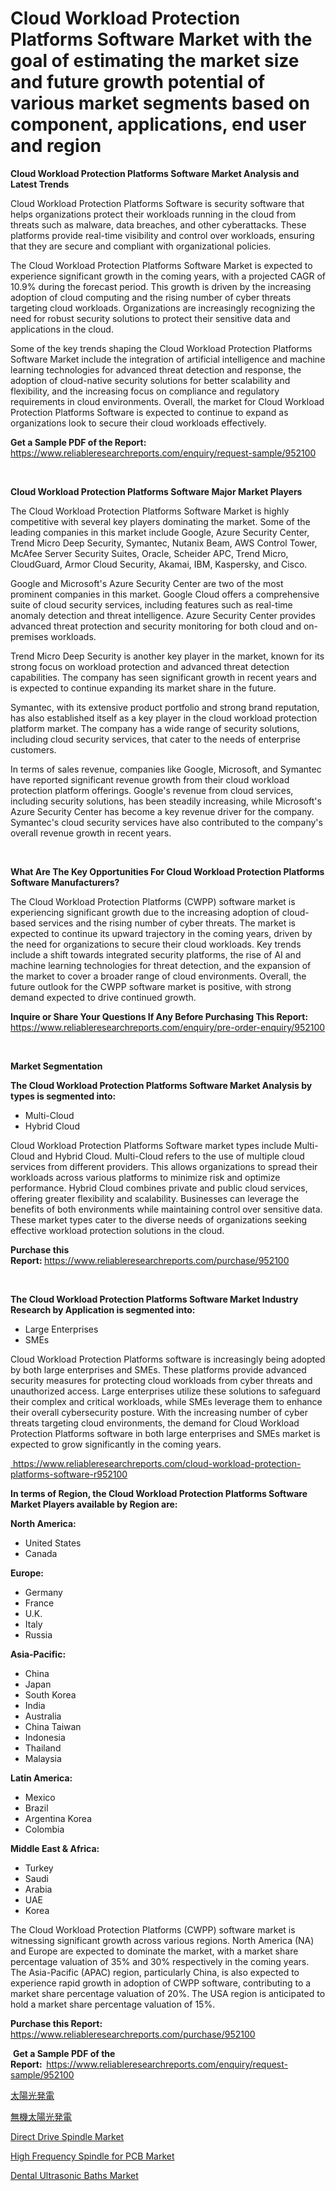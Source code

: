 <p><h1>Cloud Workload Protection Platforms Software Market with the goal of estimating the market size and future growth potential of various market segments based on component, applications, end user and region</h1></p><p><strong>Cloud Workload Protection Platforms Software Market Analysis and Latest Trends</strong></p>
<p><p>Cloud Workload Protection Platforms Software is security software that helps organizations protect their workloads running in the cloud from threats such as malware, data breaches, and other cyberattacks. These platforms provide real-time visibility and control over workloads, ensuring that they are secure and compliant with organizational policies.</p><p>The Cloud Workload Protection Platforms Software Market is expected to experience significant growth in the coming years, with a projected CAGR of 10.9% during the forecast period. This growth is driven by the increasing adoption of cloud computing and the rising number of cyber threats targeting cloud workloads. Organizations are increasingly recognizing the need for robust security solutions to protect their sensitive data and applications in the cloud.</p><p>Some of the key trends shaping the Cloud Workload Protection Platforms Software Market include the integration of artificial intelligence and machine learning technologies for advanced threat detection and response, the adoption of cloud-native security solutions for better scalability and flexibility, and the increasing focus on compliance and regulatory requirements in cloud environments. Overall, the market for Cloud Workload Protection Platforms Software is expected to continue to expand as organizations look to secure their cloud workloads effectively.</p></p>
<p><strong>Get a Sample PDF of the Report:&nbsp;</strong> <a href="https://www.reliableresearchreports.com/enquiry/request-sample/952100">https://www.reliableresearchreports.com/enquiry/request-sample/952100</a></p>
<p>&nbsp;</p>
<p><strong>Cloud Workload Protection Platforms Software Major Market Players</strong></p>
<p><p>The Cloud Workload Protection Platforms Software Market is highly competitive with several key players dominating the market. Some of the leading companies in this market include Google, Azure Security Center, Trend Micro Deep Security, Symantec, Nutanix Beam, AWS Control Tower, McAfee Server Security Suites, Oracle, Scheider APC, Trend Micro, CloudGuard, Armor Cloud Security, Akamai, IBM, Kaspersky, and Cisco.</p><p>Google and Microsoft's Azure Security Center are two of the most prominent companies in this market. Google Cloud offers a comprehensive suite of cloud security services, including features such as real-time anomaly detection and threat intelligence. Azure Security Center provides advanced threat protection and security monitoring for both cloud and on-premises workloads.</p><p>Trend Micro Deep Security is another key player in the market, known for its strong focus on workload protection and advanced threat detection capabilities. The company has seen significant growth in recent years and is expected to continue expanding its market share in the future.</p><p>Symantec, with its extensive product portfolio and strong brand reputation, has also established itself as a key player in the cloud workload protection platform market. The company has a wide range of security solutions, including cloud security services, that cater to the needs of enterprise customers.</p><p>In terms of sales revenue, companies like Google, Microsoft, and Symantec have reported significant revenue growth from their cloud workload protection platform offerings. Google's revenue from cloud services, including security solutions, has been steadily increasing, while Microsoft's Azure Security Center has become a key revenue driver for the company. Symantec's cloud security services have also contributed to the company's overall revenue growth in recent years.</p></p>
<p>&nbsp;</p>
<p><strong>What Are The Key Opportunities For Cloud Workload Protection Platforms Software Manufacturers?</strong></p>
<p><p>The Cloud Workload Protection Platforms (CWPP) software market is experiencing significant growth due to the increasing adoption of cloud-based services and the rising number of cyber threats. The market is expected to continue its upward trajectory in the coming years, driven by the need for organizations to secure their cloud workloads. Key trends include a shift towards integrated security platforms, the rise of AI and machine learning technologies for threat detection, and the expansion of the market to cover a broader range of cloud environments. Overall, the future outlook for the CWPP software market is positive, with strong demand expected to drive continued growth.</p></p>
<p><strong>Inquire or Share Your Questions If Any Before Purchasing This Report:</strong> <a href="https://www.reliableresearchreports.com/enquiry/pre-order-enquiry/952100">https://www.reliableresearchreports.com/enquiry/pre-order-enquiry/952100</a></p>
<p>&nbsp;</p>
<p><strong>Market Segmentation</strong></p>
<p><strong>The Cloud Workload Protection Platforms Software Market Analysis by types is segmented into:</strong></p>
<p><ul><li>Multi-Cloud</li><li>Hybrid Cloud</li></ul></p>
<p><p>Cloud Workload Protection Platforms Software market types include Multi-Cloud and Hybrid Cloud. Multi-Cloud refers to the use of multiple cloud services from different providers. This allows organizations to spread their workloads across various platforms to minimize risk and optimize performance. Hybrid Cloud combines private and public cloud services, offering greater flexibility and scalability. Businesses can leverage the benefits of both environments while maintaining control over sensitive data. These market types cater to the diverse needs of organizations seeking effective workload protection solutions in the cloud.</p></p>
<p><strong>Purchase this Report:&nbsp;</strong><a href="https://www.reliableresearchreports.com/purchase/952100">https://www.reliableresearchreports.com/purchase/952100</a></p>
<p>&nbsp;</p>
<p><strong>The Cloud Workload Protection Platforms Software Market Industry Research by Application is segmented into:</strong></p>
<p><ul><li>Large Enterprises</li><li>SMEs</li></ul></p>
<p><p>Cloud Workload Protection Platforms software is increasingly being adopted by both large enterprises and SMEs. These platforms provide advanced security measures for protecting cloud workloads from cyber threats and unauthorized access. Large enterprises utilize these solutions to safeguard their complex and critical workloads, while SMEs leverage them to enhance their overall cybersecurity posture. With the increasing number of cyber threats targeting cloud environments, the demand for Cloud Workload Protection Platforms software in both large enterprises and SMEs market is expected to grow significantly in the coming years.</p></p>
<p><a href="https://www.reliableresearchreports.com/cloud-workload-protection-platforms-software-r952100">&nbsp;https://www.reliableresearchreports.com/cloud-workload-protection-platforms-software-r952100</a></p>
<p><strong>In terms of Region, the Cloud Workload Protection Platforms Software Market Players available by Region are:</strong></p>
<p>
    <p> <strong> North America: </strong>
        <ul>
            <li>United States</li>
            <li>Canada</li>
        </ul>
        </p> 
    <p> <strong> Europe: </strong>
        <ul>
            <li>Germany</li>
            <li>France</li>
            <li>U.K.</li>
            <li>Italy</li>
            <li>Russia</li>
        </ul>
        </p> 
    <p> <strong> Asia-Pacific: </strong>
        <ul>
            <li>China</li>
            <li>Japan</li>
            <li>South Korea</li>
            <li>India</li>
            <li>Australia</li>
            <li>China Taiwan</li>
            <li>Indonesia</li>
            <li>Thailand</li>
            <li>Malaysia</li>
        </ul>
        </p> 
    <p> <strong> Latin America: </strong>
        <ul>
            <li>Mexico</li>
            <li>Brazil</li>
            <li>Argentina Korea</li>
            <li>Colombia</li>
        </ul>
        </p> 
    <p> <strong> Middle East & Africa: </strong>
        <ul>
            <li>Turkey</li>
            <li>Saudi</li>
            <li>Arabia</li>
            <li>UAE</li>
            <li>Korea</li>
        </ul>
    </p>
    </p>
<p><p>The Cloud Workload Protection Platforms (CWPP) software market is witnessing significant growth across various regions. North America (NA) and Europe are expected to dominate the market, with a market share percentage valuation of 35% and 30% respectively in the coming years. The Asia-Pacific (APAC) region, particularly China, is also expected to experience rapid growth in adoption of CWPP software, contributing to a market share percentage valuation of 20%. The USA region is anticipated to hold a market share percentage valuation of 15%.</p></p>
<p><strong>Purchase this Report: </strong><a href="https://www.reliableresearchreports.com/purchase/952100">https://www.reliableresearchreports.com/purchase/952100</a></p>
<p>&nbsp;<strong>Get a Sample PDF of the Report:&nbsp;&nbsp;</strong><a href="https://www.reliableresearchreports.com/enquiry/request-sample/952100">https://www.reliableresearchreports.com/enquiry/request-sample/952100</a></p>
<p><strong></strong></p>
<p><p><a href="https://github.com/kegley4963/Market-Research-Report-List-2/blob/main/3846618172923.md">太陽光発電</a></p><p><a href="https://github.com/LuzHills1972/Market-Research-Report-List-1/blob/main/1607526172924.md">無機太陽光発電</a></p><p><a href="https://www.linkedin.com/pulse/future-trends-global-direct-drive-spindle-market-insights-analysis-qbf5c">Direct Drive Spindle Market</a></p><p><a href="https://www.linkedin.com/pulse/global-high-frequency-spindle-pcb-market-share-growth-x9zpc">High Frequency Spindle for PCB Market</a></p><p><a href="https://github.com/lbird53714/Market-Research-Report-List-5/blob/main/dental-ultrasonic-baths-market.md">Dental Ultrasonic Baths Market</a></p></p>